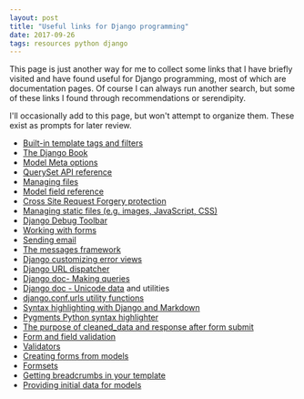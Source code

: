 ```yaml
---
layout: post
title: "Useful links for Django programming"
date: 2017-09-26
tags: resources python django
---
```


This page is just another way for me to collect some links that I have briefly visited and have found useful for Django programming, most of which are documentation pages. Of course I can always run another search, but some of these links I found through recommendations or serendipity.  

I'll occasionally add to this page, but won't attempt to organize them. These exist as prompts for later review.

* [Built-in template tags and filters](https://docs.djangoproject.com/en/1.11/ref/templates/builtins/)
* [The Django Book](https://djangobook.com/the-django-book/)
* [Model Meta options](https://docs.djangoproject.com/en/1.11/ref/models/options/)
* [QuerySet API reference](https://docs.djangoproject.com/en/1.11/ref/models/querysets/)
* [Managing files](https://docs.djangoproject.com/en/1.11/topics/files/)
* [Model field reference](https://docs.djangoproject.com/en/1.11/ref/models/fields/)
* [Cross Site Request Forgery protection](https://docs.djangoproject.com/en/1.11/ref/csrf/)
* [Managing static files (e.g. images, JavaScript, CSS)](https://docs.djangoproject.com/en/1.11/howto/static-files/)
* [Django Debug Toolbar](https://django-debug-toolbar.readthedocs.io/en/stable/index.html)
* [Working with forms](https://docs.djangoproject.com/en/1.11/topics/forms/)
* [Sending email](https://docs.djangoproject.com/en/1.11/topics/email/)
* [The messages framework](https://docs.djangoproject.com/en/1.11/ref/contrib/messages/)
* [Django customizing error views](https://docs.djangoproject.com/en/1.8/topics/http/views/#customizing-error-views)
* [Django URL dispatcher](https://docs.djangoproject.com/en/1.11/topics/http/urls/)
* [Django doc- Making queries](https://docs.djangoproject.com/en/1.11/topics/db/queries/#copying-model-instances)
* [Django doc - Unicode data](https://docs.djangoproject.com/en/1.8/ref/unicode/) and utilities
* [django.conf.urls utility functions](https://docs.djangoproject.com/en/1.11/ref/urls/#django.conf.urls.url)
* [Syntax highlighting with Django and Markdown](https://martinfitzpatrick.name/article/syntax-highlighting-with-django-and-markdown/)
* [Pygments Python syntax highlighter](http://pygments.org/docs/quickstart/)
* [The purpose of cleaned_data and response after form submit](https://teamtreehouse.com/community/the-purpose-of-cleaneddata-and-response-after-form-submit)
* [Form and field validation](https://docs.djangoproject.com/en/1.11/ref/forms/validation/)
* [Validators](https://docs.djangoproject.com/en/1.11/ref/validators/)
* [Creating forms from models](https://docs.djangoproject.com/en/1.11/topics/forms/modelforms/)
* [Formsets](https://docs.djangoproject.com/en/1.11/topics/forms/formsets/)
* [Getting breadcrumbs in your template](https://www.djangorocks.com/snippets/getting-breadcrumbs-in-your-template.html)
* [Providing initial data for models](https://docs.djangoproject.com/en/1.11/howto/initial-data/)
